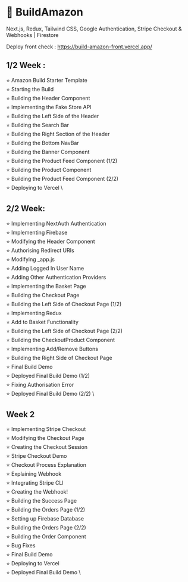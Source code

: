 # 🥳 BuildAmazon
Next.js, Redux, Tailwind CSS, Google Authentication, Stripe Checkout &amp; Webhooks | Firestore

Deploy front check : https://build-amazon-front.vercel.app/

## 1/2 Week  :
⭐ Amazon Build Starter Template \
⭐ Starting the Build \
⭐ Building the Header Component  \
⭐ Implementing the Fake Store API \
⭐ Building the Left Side of the Header \
⭐ Building the Search Bar  \
⭐ Building the Right Section of the Header \
⭐ Building the Bottom NavBar \
⭐ Building the Banner Component \
⭐ Building the Product Feed Component (1/2) \
⭐ Building the Product Component \
⭐ Building the Product Feed Component (2/2) \
⭐ Deploying to Vercel \

## 2/2 Week:

⭐ Implementing NextAuth Authentication \
⭐ Implementing Firebase \
⭐ Modifying the Header Component \
⭐ Authorising Redirect URIs \
⭐ Modifying _app.js \
⭐ Adding Logged In User Name \
⭐ Adding Other Authentication Providers \
⭐ Implementing the Basket Page \
⭐ Building the Checkout Page \
⭐ Building the Left Side of Checkout Page (1/2) \
⭐ Implementing Redux \
⭐ Add to Basket Functionality \
⭐ Building the Left Side of Checkout Page (2/2) \
⭐ Building the CheckoutProduct Component \
⭐ Implementing Add/Remove Buttons \
⭐ Building the Right Side of Checkout Page \
⭐ Final Build Demo \
⭐ Deployed Final Build Demo (1/2) \
⭐ Fixing Authorisation Error \
⭐ Deployed Final Build Demo (2/2) \


## Week 2

⭐ Implementing Stripe Checkout  \
⭐ Modifying the Checkout Page \
⭐ Creating the Checkout Session \
⭐ Stripe Checkout Demo \
⭐ Checkout Process Explanation \
⭐ Explaining Webhook \
⭐ Integrating Stripe CLI \
⭐ Creating the Webhook! \
⭐ Building the Success Page \
⭐ Building the Orders Page (1/2) \
⭐ Setting up Firebase Database \
⭐ Building the Orders Page (2/2) \
⭐ Building the Order Component \
⭐ Bug Fixes \
⭐ Final Build Demo \
⭐ Deploying to Vercel \
⭐ Deployed Final Build Demo \
